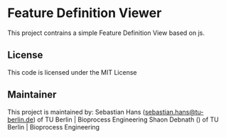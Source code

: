 # Feature Definition Viewer 
This project contrains a simple Feature Definition View based on js. 
## License
This code is licensed under the MIT License
## Maintainer
This project is maintained by:
Sebastian Hans (sebastian.hans@tu-berlin.de) of TU Berlin | Bioprocess Engineering
Shaon Debnath () of TU Berlin | Bioprocess Engineering
